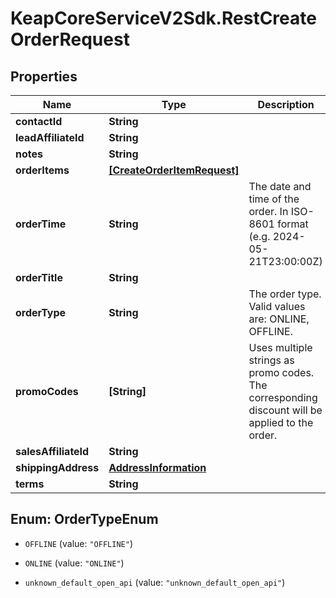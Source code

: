 # KeapCoreServiceV2Sdk.RestCreateOrderRequest

## Properties

Name | Type | Description | Notes
------------ | ------------- | ------------- | -------------
**contactId** | **String** |  | 
**leadAffiliateId** | **String** |  | [optional] 
**notes** | **String** |  | [optional] 
**orderItems** | [**[CreateOrderItemRequest]**](CreateOrderItemRequest.md) |  | 
**orderTime** | **String** | The date and time of the order. In ISO-8601 format (e.g. 2024-05-21T23:00:00Z) | [optional] 
**orderTitle** | **String** |  | 
**orderType** | **String** | The order type. Valid values are: ONLINE, OFFLINE. | [optional] 
**promoCodes** | **[String]** | Uses multiple strings as promo codes. The corresponding discount will be applied to the order. | [optional] 
**salesAffiliateId** | **String** |  | [optional] 
**shippingAddress** | [**AddressInformation**](AddressInformation.md) |  | [optional] 
**terms** | **String** |  | [optional] 



## Enum: OrderTypeEnum


* `OFFLINE` (value: `"OFFLINE"`)

* `ONLINE` (value: `"ONLINE"`)

* `unknown_default_open_api` (value: `"unknown_default_open_api"`)




